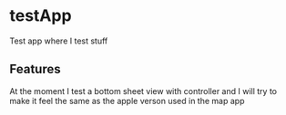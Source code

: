 # testApp
Test app where I test stuff

## Features
At the moment I test a bottom sheet view with controller and I will try to make it feel the same as the apple verson used in the map app
